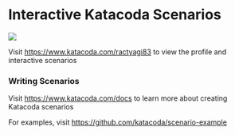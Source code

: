 # Interactive Katacoda Scenarios

[![](http://shields.katacoda.com/katacoda/ractyagi83/count.svg)](https://www.katacoda.com/ractyagi83 "Get your profile on Katacoda.com")

Visit https://www.katacoda.com/ractyagi83 to view the profile and interactive scenarios

### Writing Scenarios
Visit https://www.katacoda.com/docs to learn more about creating Katacoda scenarios

For examples, visit https://github.com/katacoda/scenario-example

